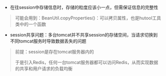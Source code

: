 - 在往session中存储信息时，存储的粒度应该小一点，但需保证信息的完整性

> 可能会用到：BeanUtil.copyProperties()：可以拷贝属性，也是hutool工具类中的一个函数



- session共享问题：多台tomcat并不共享session的存储空间，当请求切换到不同tomcat服务时导致数据丢失的问题

> 前提：session是存在tomcat服务器内的
>
> 于是引入Redis，任何一台tomcat服务器都可以访问Redis，从而实现数据的共享和用户请求的负载均衡




